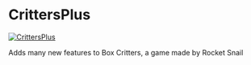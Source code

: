 # CrittersPlus
[![CrittersPlus](https://api.boxcrittersmods.ga/button/critters+)](https://boxcrittersmods.ga/mods/critters+/)

Adds many new features to Box Critters, a game made by Rocket Snail
